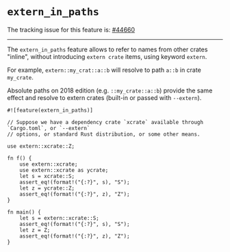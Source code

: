 # `extern_in_paths`

The tracking issue for this feature is: [#44660]

[#44660]: https://github.com/rust-lang/rust/issues/44660

------------------------

The `extern_in_paths` feature allows to refer to names from other crates "inline", without
introducing `extern crate` items, using keyword `extern`.

For example, `extern::my_crat::a::b` will resolve to path `a::b` in crate `my_crate`.

Absolute paths on 2018 edition (e.g. `::my_crate::a::b`) provide the same effect
and resolve to extern crates (built-in or passed with `--extern`).

```rust,ignore
#![feature(extern_in_paths)]

// Suppose we have a dependency crate `xcrate` available through `Cargo.toml`, or `--extern`
// options, or standard Rust distribution, or some other means.

use extern::xcrate::Z;

fn f() {
    use extern::xcrate;
    use extern::xcrate as ycrate;
    let s = xcrate::S;
    assert_eq!(format!("{:?}", s), "S");
    let z = ycrate::Z;
    assert_eq!(format!("{:?}", z), "Z");
}

fn main() {
    let s = extern::xcrate::S;
    assert_eq!(format!("{:?}", s), "S");
    let z = Z;
    assert_eq!(format!("{:?}", z), "Z");
}
```
